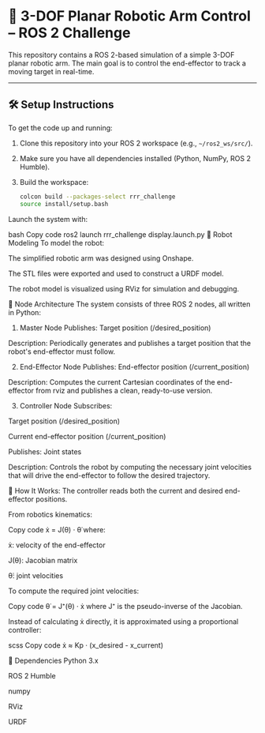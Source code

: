 # 🦾 3-DOF Planar Robotic Arm Control – ROS 2 Challenge

This repository contains a ROS 2-based simulation of a simple 3-DOF planar robotic arm. The main goal is to control the end-effector to track a moving target in real-time.

---

## 🛠️ Setup Instructions

To get the code up and running:

1. Clone this repository into your ROS 2 workspace (e.g., `~/ros2_ws/src/`).
2. Make sure you have all dependencies installed (Python, NumPy, ROS 2 Humble).
3. Build the workspace:

   ```bash
   colcon build --packages-select rrr_challenge
   source install/setup.bash

Launch the system with:

bash
Copy code
ros2 launch rrr_challenge display.launch.py
🤖 Robot Modeling
To model the robot:

The simplified robotic arm was designed using Onshape.

The STL files were exported and used to construct a URDF model.

The robot model is visualized using RViz for simulation and debugging.

🧠 Node Architecture
The system consists of three ROS 2 nodes, all written in Python:

1. Master Node
Publishes: Target position (/desired_position)

Description: Periodically generates and publishes a target position that the robot's end-effector must follow.

2. End-Effector Node
Publishes: End-effector position (/current_position)

Description: Computes the current Cartesian coordinates of the end-effector from rviz and publishes a clean, ready-to-use version.

3. Controller Node
Subscribes:

Target position (/desired_position)

Current end-effector position (/current_position)

Publishes: Joint states

Description: Controls the robot by computing the necessary joint velocities that will drive the end-effector to follow the desired trajectory.

🧩 How It Works:
The controller reads both the current and desired end-effector positions.

From robotics kinematics:

Copy code
ẋ = J(θ) · θ̇
where:

ẋ: velocity of the end-effector

J(θ): Jacobian matrix

θ̇: joint velocities

To compute the required joint velocities:

Copy code
θ̇ = J⁺(θ) · ẋ
where J⁺ is the pseudo-inverse of the Jacobian.

Instead of calculating ẋ directly, it is approximated using a proportional controller:

scss
Copy code
ẋ ≈ Kp · (x_desired - x_current)


🧪 Dependencies
Python 3.x

ROS 2 Humble

numpy

RViz

URDF


